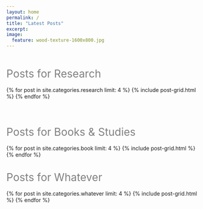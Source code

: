 ```yaml
---
layout: home
permalink: /
title: "Latest Posts"
excerpt:
image:
  feature: wood-texture-1600x800.jpg
---
```



<div style="text-align:left">
  <span style = " font-size:2em;  color: gray;">
    &nbsp;<br />
    Posts for Research<br />
    </span>
    &nbsp;<br />
</div>
<div class="tiles">
    {% for post in site.categories.research limit: 4 %}
        {% include post-grid.html %}
    {% endfor %}
</div>


<div style="text-align:left">
  <span style = " font-size:2em;  color: gray;">
    &nbsp;<br />
    &nbsp;<br />
    Posts for Books & Studies<br />
    </span>
    &nbsp;<br />
</div>
<div class="tiles">
    {% for post in site.categories.book limit: 4 %}
        {% include post-grid.html %}
    {% endfor %}
</div>



<div style="text-align:left">
  <span style = " font-size:2em;  color: gray;">
    &nbsp;<br />
    Posts for Whatever<br />
    </span>
    &nbsp;<br />
</div>
<div class="tiles">
    {% for post in site.categories.whatever limit: 4 %}
        {% include post-grid.html %}
    {% endfor %}
</div>
